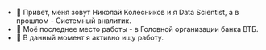 - 👋 Привет, меня зовут Николай Колесников и я Data Scientist, а в прошлом - Системный аналитик.
- 🌱 Моё последнее место работы - в Головной организации банка ВТБ. 
- 💞️ В данный момент я активно ищу работу.
